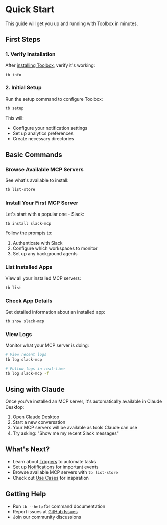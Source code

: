 # Quick Start

This guide will get you up and running with Toolbox in minutes.

## First Steps

### 1. Verify Installation

After [installing Toolbox](installation.md), verify it's working:

```bash
tb info
```

### 2. Initial Setup

Run the setup command to configure Toolbox:

```bash
tb setup
```

This will:

- Configure your notification settings
- Set up analytics preferences
- Create necessary directories

## Basic Commands

### Browse Available MCP Servers

See what's available to install:

```bash
tb list-store
```

### Install Your First MCP Server

Let's start with a popular one - Slack:

```bash
tb install slack-mcp
```

Follow the prompts to:

1. Authenticate with Slack
2. Configure which workspaces to monitor
3. Set up any background agents

### List Installed Apps

View all your installed MCP servers:

```bash
tb list
```

### Check App Details

Get detailed information about an installed app:

```bash
tb show slack-mcp
```

### View Logs

Monitor what your MCP server is doing:

```bash
# View recent logs
tb log slack-mcp

# Follow logs in real-time
tb log slack-mcp -f
```

## Using with Claude

Once you've installed an MCP server, it's automatically available in Claude Desktop:

1. Open Claude Desktop
2. Start a new conversation
3. Your MCP servers will be available as tools Claude can use
4. Try asking: "Show me my recent Slack messages"

## What's Next?

- Learn about [Triggers](../features/triggers.md) to automate tasks
- Set up [Notifications](../features/notifications.md) for important events
- Browse available MCP servers with `tb list-store`
- Check out [Use Cases](../use-cases/use_cases.md) for inspiration

## Getting Help

- Run `tb --help` for command documentation
- Report issues at [GitHub Issues](https://github.com/OpenMined/toolbox/issues)
- Join our community discussions
